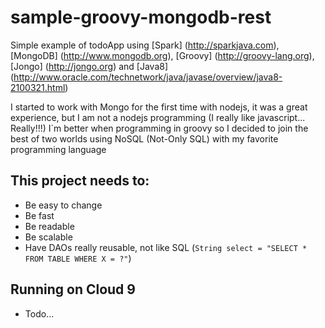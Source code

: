 # sample-groovy-mongodb-rest
Simple example of todoApp using [Spark] (http://sparkjava.com), [MongoDB] (http://www.mongodb.org), [Groovy] (http://groovy-lang.org), [Jongo] (http://jongo.org) and [Java8] (http://www.oracle.com/technetwork/java/javase/overview/java8-2100321.html)

I started to work with Mongo for the first time with nodejs, it was a great experience, but I am not a nodejs programming (I really like javascript... Really!!!) I`m better when programming in groovy so I decided to join the best of two worlds using NoSQL (Not-Only SQL) with my favorite programming language

## This project needs to:
- Be easy to change
- Be fast
- Be readable
- Be scalable
- Have DAOs really reusable, not like SQL (`String select = "SELECT * FROM TABLE WHERE X = ?"`)

## Running on Cloud 9
- Todo...
